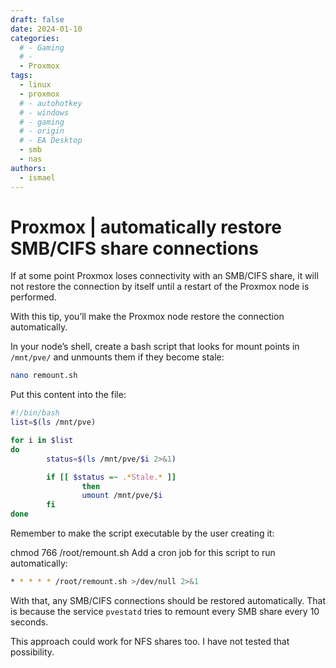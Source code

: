 ```yaml
---
draft: false
date: 2024-01-10
categories:
  # - Gaming
  # - 
  - Proxmox
tags:
  - linux
  - proxmox
  # - autohotkey
  # - windows
  # - gaming
  # - origin
  # - EA Desktop
  - smb
  - nas
authors:
  - ismael
---
```


# Proxmox | automatically restore SMB/CIFS share connections

If at some point Proxmox loses connectivity with an SMB/CIFS share, it will not restore the connection by itself until a restart of the Proxmox node is performed.

With this tip, you’ll make the Proxmox node restore the connection automatically.
<!-- more -->
In your node’s shell, create a bash script that looks for mount points in `/mnt/pve/` and unmounts them if they become stale:

``` bash
nano remount.sh
```

Put this content into the file:

``` bash
#!/bin/bash
list=$(ls /mnt/pve)

for i in $list
do
        status=$(ls /mnt/pve/$i 2>&1)

        if [[ $status =~ .*Stale.* ]]
                then
                umount /mnt/pve/$i
        fi
done
```

Remember to make the script executable by the user creating it:

chmod 766 /root/remount.sh
Add a cron job for this script to run automatically:

``` bash
* * * * * /root/remount.sh >/dev/null 2>&1
```

With that, any SMB/CIFS connections should be restored automatically. That is because the service `pvestatd` tries to remount every SMB share every 10 seconds.

This approach could work for NFS shares too. I have not tested that possibility.
